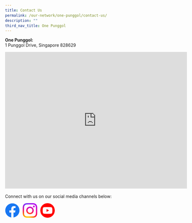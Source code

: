 ```yaml
---
title: Contact Us
permalink: /our-network/one-punggol/contact-us/
description: ""
third_nav_title: One Punggol
---
```

**One Punggol:**<br>1 Punggol Drive, Singapore 828629



<iframe src="https://www.google.com/maps/embed?pb=!1m18!1m12!1m3!1d3988.6138232106605!2d103.9026321652558!3d1.4079099617771185!2m3!1f0!2f0!3f0!3m2!1i1024!2i768!4f13.1!3m3!1m2!1s0x31da157f33fe053b%3A0x22c895b7626afa09!2sOne%20Punggol!5e0!3m2!1sen!2ssg!4v1664268119827!5m2!1sen!2ssg" width="600" height="450" style="border:0;" allowfullscreen="" loading="lazy"></iframe>

Connect with us on our social media channels below:<br>

<a href="https://www.facebook.com/OnePunggol/"><img style="width:48px"  align="left" src="/images/Facebook Button Logo.png"></a>

<img style="width:10px"  align="left" src="/images/Blank Space.png">

<a href="https://www.instagram.com/OnePunggol/"> <img style="width:48px"  align="left" src="/images/Instagram Logo.png"></a>

<img style="width:10px"  align="left" src="/images/Blank Space.png">

<a href="https://www.youtube.com/channel/UCJ0QKS7pKQJEKakL1w4Erlw"> <img style="width:48px"  align="left" src="/images/Youtube Button Logo.png"></a>